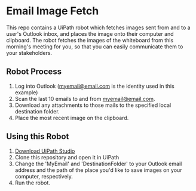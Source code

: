 # Email Image Fetch
This repo contains a UiPath robot which fetches images sent from and to a user's Outlook inbox, and places the image onto their computer and clipboard. The robot fetches the images of the whiteboard from this morning's meeting for you, so that you can easily communicate them to your stakeholders.

## Robot Process
1. Log into Outlook (myemail@email.com is the identity used in this example)
2. Scan the last 10 emails to and from myemail@email.com.
3. Download any attachments to those mails to the specified local destination folder.
4. Place the most recent image on the clipboard. 

## Using this Robot
1. [Download UiPath Studio](https://www.uipath.com/developers/community-edition)
2. Clone this repository and open it in UiPath
3. Change the 'MyEmail' and 'DestinationFolder' to your Outlook email address and the path of the place you'd like to save images on your computer, respectively.
4. Run the robot.
